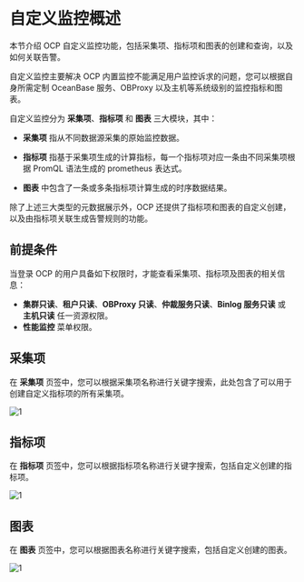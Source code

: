 # 自定义监控概述

本节介绍 OCP 自定义监控功能，包括采集项、指标项和图表的创建和查询，以及如何关联告警。

自定义监控主要解决 OCP 内置监控不能满足用户监控诉求的问题，您可以根据自身所需定制 OceanBase 服务、OBProxy 以及主机等系统级别的监控指标和图表。

自定义监控分为 **采集项**、**指标项** 和 **图表** 三大模块，其中：

* **采集项** 指从不同数据源采集的原始监控数据。

* **指标项** 指基于采集项生成的计算指标，每一个指标项对应一条由不同采集项根据 PromQL 语法生成的 prometheus 表达式。

* **图表** 中包含了一条或多条指标项计算生成的时序数据结果。

除了上述三大类型的元数据展示外，OCP 还提供了指标项和图表的自定义创建，以及由指标项关联生成告警规则的功能。

## 前提条件

当登录 OCP 的用户具备如下权限时，才能查看采集项、指标项及图表的相关信息：

* **集群只读**、**租户只读**、**OBProxy 只读**、**仲裁服务只读**、**Binlog 服务只读** 或 **主机只读** 任一资源权限。
* **性能监控** 菜单权限。

## 采集项

在 **采集项** 页签中，您可以根据采集项名称进行关键字搜索，此处包含了可以用于创建自定义指标项的所有采集项。

![1](https://obbusiness-private.oss-cn-shanghai.aliyuncs.com/doc/img/ocp/421/%E9%87%87%E9%9B%86%E9%A1%B9%E5%88%97%E8%A1%A8.png)

## 指标项

在 **指标项** 页签中，您可以根据指标项名称进行关键字搜索，包括自定义创建的指标项。

![1](https://obbusiness-private.oss-cn-shanghai.aliyuncs.com/doc/img/ocp/421/%E6%8C%87%E6%A0%87%E9%A1%B9%E5%88%97%E8%A1%A8.png)

## 图表

在 **图表** 页签中，您可以根据图表名称进行关键字搜索，包括自定义创建的图表。

![1](https://obbusiness-private.oss-cn-shanghai.aliyuncs.com/doc/img/ocp/421/%E5%9B%BE%E8%A1%A8%E5%88%97%E8%A1%A8.png)
